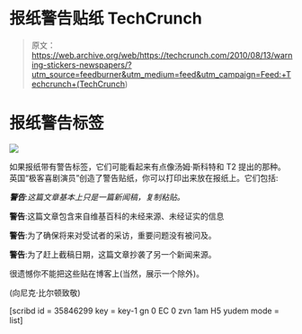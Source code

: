 # 报纸警告贴纸 TechCrunch

> 原文：<https://web.archive.org/web/https://techcrunch.com/2010/08/13/warning-stickers-newspapers/?utm_source=feedburner&utm_medium=feed&utm_campaign=Feed:+Techcrunch+(TechCrunch>)

# 报纸警告标签

![](img/821cdabcab1bb0b070536abf75d69e4a.png)

如果报纸带有警告标签，它们可能看起来有点像汤姆·斯科特和 T2 提出的那种。英国“极客喜剧演员”创造了警告贴纸，你可以打印出来放在报纸上。它们包括:

***警告**:这篇文章基本上只是一篇新闻稿，复制粘贴。*

**警告**:这篇文章包含来自维基百科的未经来源、未经证实的信息

**警告**:为了确保将来对受试者的采访，重要问题没有被问及。

**警告**:为了赶上截稿日期，这篇文章抄袭了另一个新闻来源。

很遗憾你不能把这些贴在博客上(当然，展示一个除外)。

(向尼克·比尔顿致敬)

[scribd id = 35846299 key = key-1 gn 0 EC 0 zvn 1am H5 yudem mode = list]